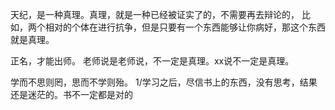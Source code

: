 天纪，是一种真理。真理，就是一种已经被证实了的，不需要再去辩论的，
比如，两个相对的个体在进行抗争，但是只要有一个东西能够让你病好，那这个东西就是真理。

正名，才能出师。
老师说是老师说，不一定是真理。xx说不一定是真理。

学而不思则罔，思而不学则殆。
1/学习之后，尽信书上的东西，没有思考，结果还是迷茫的。书不一定都是对的

